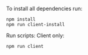 To install all dependencies run:
```
npm install
npm run client-install
```
Run scripts:
Client only:

`npm run client`